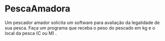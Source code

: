 # PescaAmadora
Um pescador amador solicita um software para avaliação da legalidade de sua pesca. Faça um programa que receba o peso do pescado em kg e o local da pesca (C ou M) .
